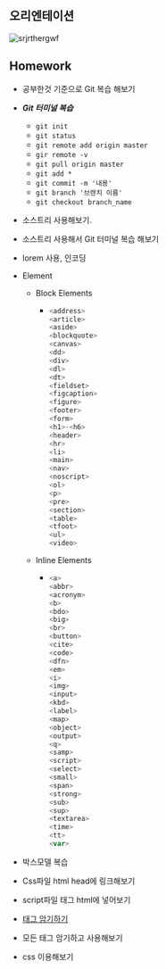 ##  오리엔테이션

![srjrthergwf](https://user-images.githubusercontent.com/33567964/71759076-1b64bb00-2eeb-11ea-8586-3626bd797b3a.png)


## Homework



+ 공부한것 기준으로 Git 복습 해보기
+ ***Git 터미널 복습***
  + `git init`
  + `git status`
  + `git remote add origin master`
  + `gir remote -v`
  + `git pull origin master`
  + `git add *`
  + `git commit -m '내용'`
  + `git branch '브렌치 이름'`
  + `git checkout branch_name`
+ 소스트리 사용해보기.
+ 소스트리 사용해서 Git 터미널 복습 해보기

+ lorem 사용, 인코딩

+ Element

  + Block Elements

    + ```js
      <address>
      <article>
      <aside>
      <blockquote>
      <canvas>
      <dd>
      <div>
      <dl>
      <dt>
      <fieldset>
      <figcaption>
      <figure>
      <footer>
      <form>
      <h1>-<h6>
      <header>
      <hr>
      <li>
      <main>
      <nav>
      <noscript>
      <ol>
      <p>
      <pre>
      <section>
      <table>
      <tfoot>
      <ul>
      <video>
      ```

    

  + Inline Elements

    + ```js
      <a>
      <abbr>
      <acronym>
      <b>
      <bdo>
      <big>
      <br>
      <button>
      <cite>
      <code>
      <dfn>
      <em>
      <i>
      <img>
      <input>
      <kbd>
      <label>
      <map>
      <object>
      <output>
      <q>
      <samp>
      <script>
      <select>
      <small>
      <span>
      <strong>
      <sub>
      <sup>
      <textarea>
      <time>
      <tt>
      <var>
      ```

      

+ 박스모델 복습

+ Css파일 html head에 링크해보기
+ script파일 태그 html에 넣어보기
+ [태그 암기하기](https://www.w3schools.com/tags/tag_doctype.asp)
+ 모든 태그 암기하고 사용해보기
+ css 이용해보기

